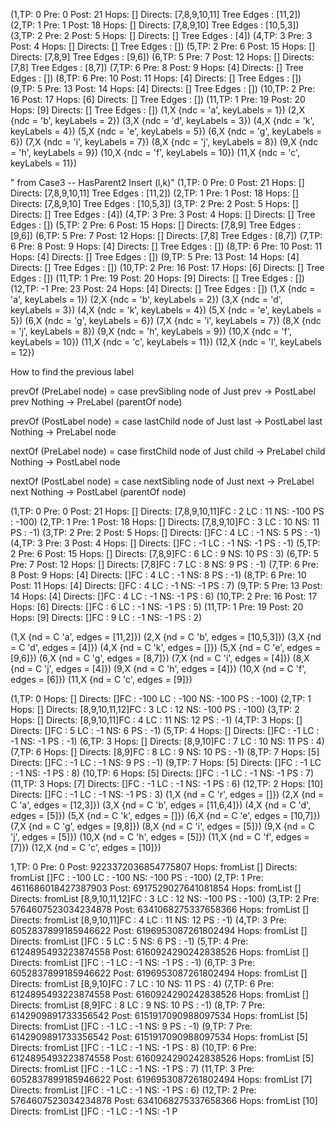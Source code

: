 (1,TP: 0 Pre: 0 Post:  21 Hops: [] Directs:  [7,8,9,10,11] Tree Edges : [11,2])
(2,TP: 1 Pre: 1 Post:  18 Hops: [] Directs:  [7,8,9,10] Tree Edges : [10,5,3])
(3,TP: 2 Pre: 2 Post:  5 Hops: [] Directs:  [] Tree Edges : [4])
(4,TP: 3 Pre: 3 Post:  4 Hops: [] Directs:  [] Tree Edges : [])
(5,TP: 2 Pre: 6 Post:  15 Hops: [] Directs:  [7,8,9] Tree Edges : [9,6])
(6,TP: 5 Pre: 7 Post:  12 Hops: [] Directs:  [7,8] Tree Edges : [8,7])
(7,TP: 6 Pre: 8 Post:  9 Hops: [4] Directs:  [] Tree Edges : [])
(8,TP: 6 Pre: 10 Post:  11 Hops: [4] Directs:  [] Tree Edges : [])
(9,TP: 5 Pre: 13 Post:  14 Hops: [4] Directs:  [] Tree Edges : [])
(10,TP: 2 Pre: 16 Post:  17 Hops: [6] Directs:  [] Tree Edges : [])
(11,TP: 1 Pre: 19 Post:  20 Hops: [9] Directs:  [] Tree Edges : [])
(1,X {ndc = 'a', keyLabels = 1})
(2,X {ndc = 'b', keyLabels = 2})
(3,X {ndc = 'd', keyLabels = 3})
(4,X {ndc = 'k', keyLabels = 4})
(5,X {ndc = 'e', keyLabels = 5})
(6,X {ndc = 'g', keyLabels = 6})
(7,X {ndc = 'i', keyLabels = 7})
(8,X {ndc = 'j', keyLabels = 8})
(9,X {ndc = 'h', keyLabels = 9})
(10,X {ndc = 'f', keyLabels = 10})
(11,X {ndc = 'c', keyLabels = 11})




" from Case3 -- HasParent2 Insert (l,k)"
(1,TP: 0 Pre: 0 Post:  21 Hops: [] Directs:  [7,8,9,10,11] Tree Edges : [11,2])
(2,TP: 1 Pre: 1 Post:  18 Hops: [] Directs:  [7,8,9,10] Tree Edges : [10,5,3])
(3,TP: 2 Pre: 2 Post:  5 Hops: [] Directs:  [] Tree Edges : [4])
(4,TP: 3 Pre: 3 Post:  4 Hops: [] Directs:  [] Tree Edges : [])
(5,TP: 2 Pre: 6 Post:  15 Hops: [] Directs:  [7,8,9] Tree Edges : [9,6])
(6,TP: 5 Pre: 7 Post:  12 Hops: [] Directs:  [7,8] Tree Edges : [8,7])
(7,TP: 6 Pre: 8 Post:  9 Hops: [4] Directs:  [] Tree Edges : [])
(8,TP: 6 Pre: 10 Post:  11 Hops: [4] Directs:  [] Tree Edges : [])
(9,TP: 5 Pre: 13 Post:  14 Hops: [4] Directs:  [] Tree Edges : [])
(10,TP: 2 Pre: 16 Post:  17 Hops: [6] Directs:  [] Tree Edges : [])
(11,TP: 1 Pre: 19 Post:  20 Hops: [9] Directs:  [] Tree Edges : [])
(12,TP: -1 Pre: 23 Post:  24 Hops: [4] Directs:  [] Tree Edges : [])
(1,X {ndc = 'a', keyLabels = 1})
(2,X {ndc = 'b', keyLabels = 2})
(3,X {ndc = 'd', keyLabels = 3})
(4,X {ndc = 'k', keyLabels = 4})
(5,X {ndc = 'e', keyLabels = 5})
(6,X {ndc = 'g', keyLabels = 6})
(7,X {ndc = 'i', keyLabels = 7})
(8,X {ndc = 'j', keyLabels = 8})
(9,X {ndc = 'h', keyLabels = 9})
(10,X {ndc = 'f', keyLabels = 10})
(11,X {ndc = 'c', keyLabels = 11})
(12,X {ndc = 'l', keyLabels = 12})







 How to find the previous label

prevOf (PreLabel node) = case prevSibling node of
    Just prev -> PostLabel prev
    Nothing -> PreLabel (parentOf node)

prevOf (PostLabel node) = case lastChild node of
    Just last -> PostLabel last 
    Nothing -> PreLabel node
 


nextOf (PreLabel node) = case firstChild node of
    Just child -> PreLabel child 
    Nothing -> PostLabel node

nextOf (PostLabel node) = case nextSibling node of
    Just next -> PreLabel next
    Nothing -> PostLabel (parentOf node)
 





(1,TP: 0 Pre: 0 Post:  21 Hops: [] Directs:  [7,8,9,10,11]FC : 2 LC :  11 NS: -100 PS : -100)
(2,TP: 1 Pre: 1 Post:  18 Hops: [] Directs:  [7,8,9,10]FC : 3 LC :  10 NS: 11 PS : -1)
(3,TP: 2 Pre: 2 Post:  5 Hops: [] Directs:  []FC : 4 LC :  -1 NS: 5 PS : -1)
(4,TP: 3 Pre: 3 Post:  4 Hops: [] Directs:  []FC : -1 LC :  -1 NS: -1 PS : -1)
(5,TP: 2 Pre: 6 Post:  15 Hops: [] Directs:  [7,8,9]FC : 6 LC :  9 NS: 10 PS : 3)
(6,TP: 5 Pre: 7 Post:  12 Hops: [] Directs:  [7,8]FC : 7 LC :  8 NS: 9 PS : -1)
(7,TP: 6 Pre: 8 Post:  9 Hops: [4] Directs:  []FC : 4 LC :  -1 NS: 8 PS : -1)
(8,TP: 6 Pre: 10 Post:  11 Hops: [4] Directs:  []FC : 4 LC :  -1 NS: -1 PS : 7)
(9,TP: 5 Pre: 13 Post:  14 Hops: [4] Directs:  []FC : 4 LC :  -1 NS: -1 PS : 6)
(10,TP: 2 Pre: 16 Post:  17 Hops: [6] Directs:  []FC : 6 LC :  -1 NS: -1 PS : 5)
(11,TP: 1 Pre: 19 Post:  20 Hops: [9] Directs:  []FC : 9 LC :  -1 NS: -1 PS : 2)

(1,X {nd = C 'a', edges = [11,2]})
(2,X {nd = C 'b', edges = [10,5,3]})
(3,X {nd = C 'd', edges = [4]})
(4,X {nd = C 'k', edges = []})
(5,X {nd = C 'e', edges = [9,6]})
(6,X {nd = C 'g', edges = [8,7]})
(7,X {nd = C 'i', edges = [4]})
(8,X {nd = C 'j', edges = [4]})
(9,X {nd = C 'h', edges = [4]})
(10,X {nd = C 'f', edges = [6]})
(11,X {nd = C 'c', edges = [9]})



(1,TP: 0 Hops: [] Directs:  []FC : -100 LC :  -100 NS: -100 PS : -100)
(2,TP: 1 Hops: [] Directs:  [8,9,10,11,12]FC : 3 LC :  12 NS: -100 PS : -100)
(3,TP: 2 Hops: [] Directs:  [8,9,10,11]FC : 4 LC :  11 NS: 12 PS : -1)
(4,TP: 3 Hops: [] Directs:  []FC : 5 LC :  -1 NS: 6 PS : -1)
(5,TP: 4 Hops: [] Directs:  []FC : -1 LC :  -1 NS: -1 PS : -1)
(6,TP: 3 Hops: [] Directs:  [8,9,10]FC : 7 LC :  10 NS: 11 PS : 4)
(7,TP: 6 Hops: [] Directs:  [8,9]FC : 8 LC :  9 NS: 10 PS : -1)
(8,TP: 7 Hops: [5] Directs:  []FC : -1 LC :  -1 NS: 9 PS : -1)
(9,TP: 7 Hops: [5] Directs:  []FC : -1 LC :  -1 NS: -1 PS : 8)
(10,TP: 6 Hops: [5] Directs:  []FC : -1 LC :  -1 NS: -1 PS : 7)
(11,TP: 3 Hops: [7] Directs:  []FC : -1 LC :  -1 NS: -1 PS : 6)
(12,TP: 2 Hops: [10] Directs:  []FC : -1 LC :  -1 NS: -1 PS : 3)
(1,X {nd = C 'r', edges = []})
(2,X {nd = C 'a', edges = [12,3]})
(3,X {nd = C 'b', edges = [11,6,4]})
(4,X {nd = C 'd', edges = [5]})
(5,X {nd = C 'k', edges = []})
(6,X {nd = C 'e', edges = [10,7]})
(7,X {nd = C 'g', edges = [9,8]})
(8,X {nd = C 'i', edges = [5]})
(9,X {nd = C 'j', edges = [5]})
(10,X {nd = C 'h', edges = [5]})
(11,X {nd = C 'f', edges = [7]})
(12,X {nd = C 'c', edges = [10]})





1,TP: 0 Pre: 0 Post:  9223372036854775807 Hops: fromList [] Directs:  fromList []FC : -100 LC :  -100 NS: -100 PS : -100)
(2,TP: 1 Pre: 4611686018427387903 Post:  6917529027641081854 Hops: fromList [] Directs:  fromList [8,9,10,11,12]FC : 3 LC :  12 NS: -100 PS : -100)
(3,TP: 2 Pre: 5764607523034234878 Post:  6341068275337658366 Hops: fromList [] Directs:  fromList [8,9,10,11]FC : 4 LC :  11 NS: 12 PS : -1)
(4,TP: 3 Pre: 6052837899185946622 Post:  6196953087261802494 Hops: fromList [] Directs:  fromList []FC : 5 LC :  5 NS: 6 PS : -1)
(5,TP: 4 Pre: 6124895493223874558 Post:  6160924290242838526 Hops: fromList [] Directs:  fromList []FC : -1 LC :  -1 NS: -1 PS : -1)
(6,TP: 3 Pre: 6052837899185946622 Post:  6196953087261802494 Hops: fromList [] Directs:  fromList [8,9,10]FC : 7 LC :  10 NS: 11 PS : 4)
(7,TP: 6 Pre: 6124895493223874558 Post:  6160924290242838526 Hops: fromList [] Directs:  fromList [8,9]FC : 8 LC :  9 NS: 10 PS : -1)
(8,TP: 7 Pre: 6142909891733356542 Post:  6151917090988097534 Hops: fromList [5] Directs:  fromList []FC : -1 LC :  -1 NS: 9 PS : -1)
(9,TP: 7 Pre: 6142909891733356542 Post:  6151917090988097534 Hops: fromList [5] Directs:  fromList []FC : -1 LC :  -1 NS: -1 PS : 8)
(10,TP: 6 Pre: 6124895493223874558 Post:  6160924290242838526 Hops: fromList [5] Directs:  fromList []FC : -1 LC :  -1 NS: -1 PS : 7)
(11,TP: 3 Pre: 6052837899185946622 Post:  6196953087261802494 Hops: fromList [7] Directs:  fromList []FC : -1 LC :  -1 NS: -1 PS : 6)
(12,TP: 2 Pre: 5764607523034234878 Post:  6341068275337658366 Hops: fromList [10] Directs:  fromList []FC : -1 LC :  -1 NS: -1 P